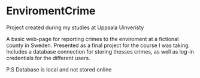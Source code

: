 # EnviromentCrime
Project created during my studies at Uppsala Uinveristy

A basic web-page for reporting crimes to the enviroment at a fictional county in Sweden.
Presented as a final project for the course I was taking.
Includes a database connection for storing thesses crimes, as well as log-in credentials for the different users.

P.S Database is local and not stored online
